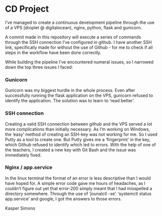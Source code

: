 # CD Project

I’ve managed to create a continuous development pipeline through the use of a VPS (droplet @ digitalocean), nginx, python, flask and gunicorn. 

A commit made in this repository will execute a series of commands through the SSH connection I’ve configured in github. I have another SSH link, specifically made for without the use of Github - for me to check if all steps in the workflow have been done correctly.

While building the pipeline I’ve encountered numeral issues, so I narrowed down the top three issues I faced:

### Gunicorn
Gunicorn was my biggest hurdle in the whole process. Even after successfully running the flask application on the VPS, gunicorn refused to identify the application. 
The solution was to learn to ‘read better’. 

### SSH connection
Creating a valid SSH connection between github and the VPS served a lot more complications than initially necessary. As I’m working on Windows, the ‘easy’ method of creating an SSH-key was not working for me. So I used Putty as a tool to create one. But Putty gives me a ‘fingerprint’ in the key, which Github refused to identify which led to errors. With the help of one of the teachers, I created a new key with Git Bash and the issue was immediately fixed.

### Nginx / app.service
In the linux terminal the format of an error is less descriptive than I would have hoped for. 
A simple error code gave me hours of headaches, as I couldn’t figure out yet that error-200 simply meant that I had misspelled a directory somewhere. Through the use of ‘jounalctl -xe’. ‘systemctl status app.service’ and google, I got the answers to those errors.

Kasper Simons